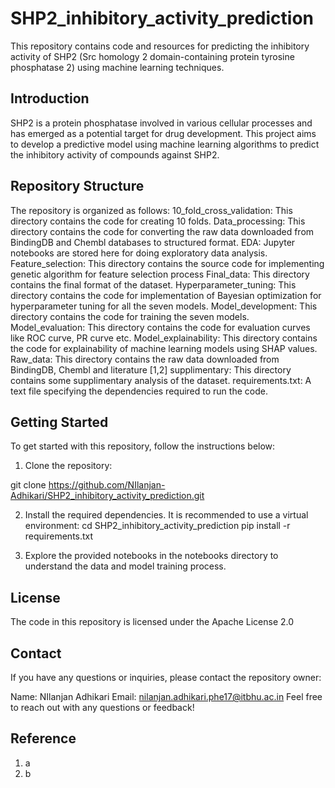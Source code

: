 # SHP2_inhibitory_activity_prediction

This repository contains code and resources for predicting the inhibitory activity of SHP2 (Src homology 2 domain-containing protein tyrosine phosphatase 2) using machine learning techniques.

## Introduction
SHP2 is a protein phosphatase involved in various cellular processes and has emerged as a potential target for drug development. This project aims to develop a predictive model using machine learning algorithms to predict the inhibitory activity of compounds against SHP2.

## Repository Structure
The repository is organized as follows:
10_fold_cross_validation: This directory contains the code for creating 10 folds.
Data_processing: This directory contains the code for converting the raw data downloaded from BindingDB and Chembl databases to structured format.
EDA: Jupyter notebooks are stored here for doing exploratory data analysis.
Feature_selection: This directory contains the source code for implementing genetic algorithm for feature selection process 
Final_data: This directory contains the final format of the dataset.
Hyperparameter_tuning: This directory contains the code for implementation of Bayesian optimization for hyperparameter tuning for all the seven models.
Model_development: This directory contains the code for training the seven models.
Model_evaluation: This directory contains the code for evaluation curves like ROC curve, PR curve etc.
Model_explainability: This directory contains the code for explainability of machine learning models using SHAP values.
Raw_data: This directory contains the raw data downloaded from BindingDB, Chembl and literature [1,2]
supplimentary: This directory contains some supplimentary analysis of the dataset.
requirements.txt: A text file specifying the dependencies required to run the code.

## Getting Started
To get started with this repository, follow the instructions below:

1. Clone the repository:

git clone https://github.com/NIlanjan-Adhikari/SHP2_inhibitory_activity_prediction.git

2. Install the required dependencies. It is recommended to use a virtual environment:
cd SHP2_inhibitory_activity_prediction
pip install -r requirements.txt

3. Explore the provided notebooks in the notebooks directory to understand the data and model training process.

## License
The code in this repository is licensed under the Apache License 2.0

## Contact
If you have any questions or inquiries, please contact the repository owner:

Name: NIlanjan Adhikari
Email: nilanjan.adhikari.phe17@itbhu.ac.in
Feel free to reach out with any questions or feedback!

## Reference
1. a
2. b
